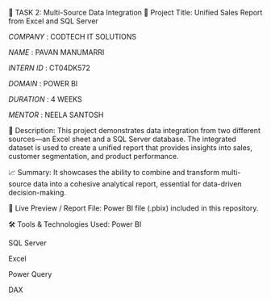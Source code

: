 🔹 TASK 2: Multi-Source Data Integration
📌 Project Title:
Unified Sales Report from Excel and SQL Server


*COMPANY* : CODTECH IT SOLUTIONS

*NAME* : PAVAN MANUMARRI

*INTERN ID* : CT04DK572

*DOMAIN* : POWER BI

*DURATION* : 4 WEEKS

*MENTOR* : NEELA SANTOSH


📄 Description:
This project demonstrates data integration from two different sources—an Excel sheet and a SQL Server database. The integrated dataset is used to create a unified report that provides insights into sales, customer segmentation, and product performance.

📈 Summary:
It showcases the ability to combine and transform multi-source data into a cohesive analytical report, essential for data-driven decision-making.

🔗 Live Preview / Report File:
Power BI file (.pbix) included in this repository.

🛠️ Tools & Technologies Used:
Power BI

SQL Server

Excel

Power Query

DAX
